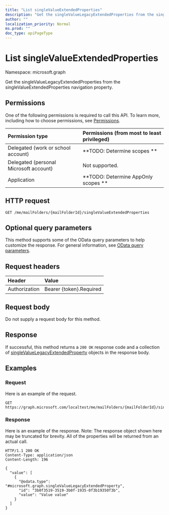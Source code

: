```yaml
---
title: "List singleValueExtendedProperties"
description: "Get the singleValueLegacyExtendedProperties from the singleValueExtendedProperties navigation property."
author: ""
localization_priority: Normal
ms.prod: ""
doc_type: apiPageType
---
```


# List singleValueExtendedProperties

Namespace: microsoft.graph

Get the singleValueLegacyExtendedProperties from the singleValueExtendedProperties navigation property.

## Permissions
One of the following permissions is required to call this API. To learn more, including how to choose permissions, see [Permissions](/concepts/permissions-reference.md).

|Permission type|Permissions (from most to least privileged)|
|:---|:---|
|Delegated (work or school account)|**TODO: Determine scopes **|
|Delegated (personal Microsoft account)|Not supported.|
|Application|**TODO: Determine AppOnly scopes **|

## HTTP request
<!-- {
  "blockType": "ignored"
}
-->
``` http
GET /me/mailFolders/{mailFolderId}/singleValueExtendedProperties
```

## Optional query parameters
This method supports some of the OData query parameters to help customize the response. For general information, see [OData query parameters](/graph/query-parameters).

## Request headers
|Header|Value|
|:---|:---|
|Authorization|Bearer {token}.Required|

## Request body
Do not supply a request body for this method.

## Response
If successful, this method returns a `200 OK` response code and a collection of [singleValueLegacyExtendedProperty](../resources/singlevaluelegacyextendedproperty.md) objects in the response body.

## Examples

### Request
Here is an example of the request.
<!-- {
  "blockType": "request",
  "name": "get_singlevaluelegacyextendedproperty"
}
-->
``` http
GET https://graph.microsoft.com/localtest/me/mailFolders/{mailFolderId}/singleValueExtendedProperties
```

### Response
Here is an example of the response. Note: The response object shown here may be truncated for brevity. All of the properties will be returned from an actual call.
<!-- {
  "blockType": "response",
  "truncated": true,
  "@odata.type": "collection(microsoft.graph.singlevaluelegacyextendedproperty)"
}
-->
``` http
HTTP/1.1 200 OK
Content-Type: application/json
Content-Length: 196

{
  "value": [
    {
      "@odata.type": "#microsoft.graph.singleValueLegacyExtendedProperty",
      "id": "3b0f3519-3519-3b0f-1935-0f3b19350f3b",
      "value": "Value value"
    }
  ]
}
```

